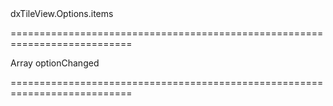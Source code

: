 <!--id-->dxTileView.Options.items<!--/id-->
===========================================================================
<!--type-->Array<String, dxTileViewItem, Object><!--/type-->
<!--firedEvents-->optionChanged<!--/firedEvents-->
===========================================================================

